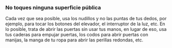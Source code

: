 ### No toques ninguna superficie pública 

Cada vez que sea posible, usa los nudillos y no las puntas de tus dedos, por ejemplo, para tocar los botones del elevador, el interruptor de la luz, etc. En lo posible, trata de abrir las puertas sin usar tus manos, en lugar de eso, usa tus caderas para empujar puertas, los codos para abrir puertas con manijas, la manga de tu ropa para abrir las perillas redondas, etc.
